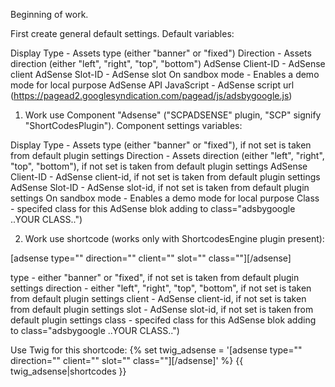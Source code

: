 Beginning of work.

First create general default settings. Default variables:

Display Type - Assets type (either "banner" or "fixed")
Direction - Assets direction (either "left", "right", "top", "bottom")
AdSense Client-ID - AdSense client
AdSense Slot-ID - AdSense slot
On sandbox mode - Enables a demo mode for local purpose
AdSense API JavaScript - AdSense script url (https://pagead2.googlesyndication.com/pagead/js/adsbygoogle.js)



1. Work use Component "Adsense" ("SCPADSENSE" plugin, "SCP" signify "ShortCodesPlugin").
Component settings variables:

Display Type - Assets type (either "banner" or "fixed"), if not set is taken from default plugin settings
Direction - Assets direction (either "left", "right", "top", "bottom"), if not set is taken from default plugin settings
AdSense Client-ID - AdSense client-id, if not set is taken from default plugin settings
AdSense Slot-ID - AdSense slot-id, if not set is taken from default plugin settings
On sandbox mode - Enables a demo mode for local purpose
Class - specifed class for this AdSense blok adding to class="adsbygoogle ..YOUR CLASS..")



2. Work use shortcode (works only with ShortcodesEngine plugin present):

[adsense type="" direction="" client="" slot="" class=""][/adsense]

type - either "banner" or "fixed", if not set is taken from default plugin settings
direction - either "left", "right", "top", "bottom", if not set is taken from default plugin settings
client - AdSense client-id, if not set is taken from default plugin settings
slot - AdSense slot-id, if not set is taken from default plugin settings
class - specifed class for this AdSense blok adding to class="adsbygoogle ..YOUR CLASS..")


Use Twig for this shortcode:
{% set twig_adsense = '[adsense type="" direction="" client="" slot="" class=""][/adsense]' %} {{ twig_adsense|shortcodes }}
 